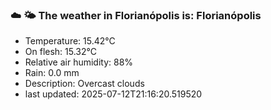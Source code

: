 ### ☁️ 🌤️  The weather in Florianópolis is: Florianópolis

- Temperature: 15.42°C
- On flesh: 15.32°C
- Relative air humidity: 88%
- Rain: 0.0 mm
- Description: Overcast clouds
- last updated: 2025-07-12T21:16:20.519520
